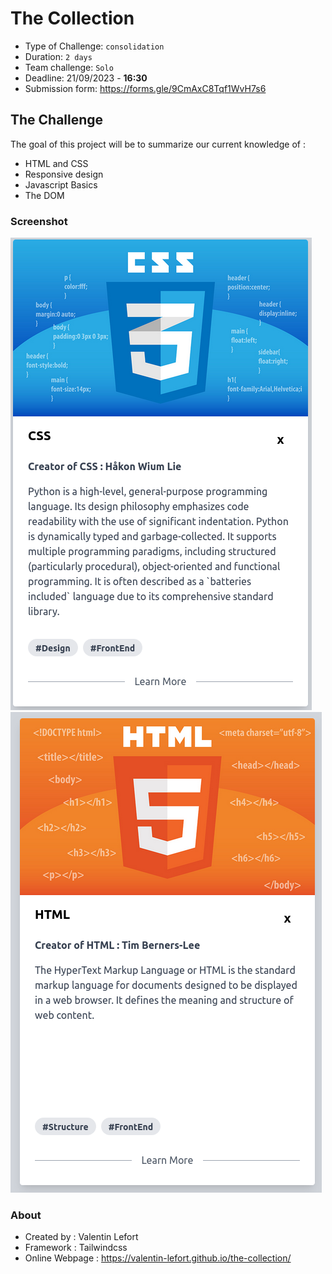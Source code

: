# The Collection

- Type of Challenge: `consolidation`
- Duration: `2 days`
- Team challenge: `Solo`
- Deadline: 21/09/2023 - **16:30**
- Submission form: https://forms.gle/9CmAxC8Tqf1WvH7s6

## The Challenge

The goal of this project will be to summarize our current knowledge of :

- HTML and CSS
- Responsive design
- Javascript Basics
- The DOM

### Screenshot

![Alt text](src/ScreenCSS.png)
![Alt text](src/ScreenHTML.png)

### About

- Created by : Valentin Lefort
- Framework : Tailwindcss
- Online Webpage : https://valentin-lefort.github.io/the-collection/